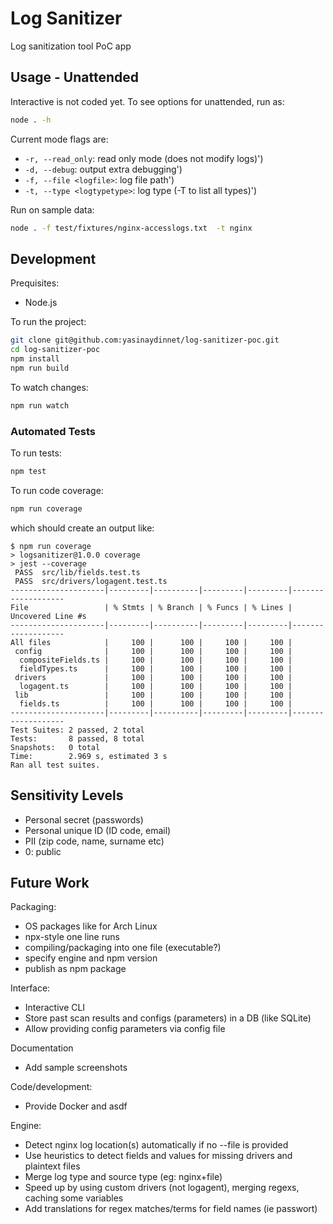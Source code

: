 # Log Sanitizer

Log sanitization tool PoC app

## Usage - Unattended

Interactive is not coded yet. To see options for unattended, run as:
```sh
node . -h
```

Current mode flags are:
- `-r, --read_only`: read only mode (does not modify logs)')
- `-d, --debug`: output extra debugging')
- `-f, --file <logfile>`: log file path')
- `-t, --type <logtypetype>`: log type (-T to list all types)')

Run on sample data:
```sh
node . -f test/fixtures/nginx-accesslogs.txt  -t nginx
```

## Development

Prequisites:
- Node.js

To run the project:
```sh
git clone git@github.com:yasinaydinnet/log-sanitizer-poc.git
cd log-sanitizer-poc
npm install
npm run build
```

To watch changes:
```sh
npm run watch
```

### Automated Tests

To run tests:
```sh
npm test
```

To run code coverage:
```sh
npm run coverage
```
which should create an output like:
```
$ npm run coverage
> logsanitizer@1.0.0 coverage
> jest --coverage
 PASS  src/lib/fields.test.ts
 PASS  src/drivers/logagent.test.ts
---------------------|---------|----------|---------|---------|-------------------
File                 | % Stmts | % Branch | % Funcs | % Lines | Uncovered Line #s 
---------------------|---------|----------|---------|---------|-------------------
All files            |     100 |      100 |     100 |     100 |                   
 config              |     100 |      100 |     100 |     100 |                   
  compositeFields.ts |     100 |      100 |     100 |     100 |                   
  fieldTypes.ts      |     100 |      100 |     100 |     100 |                   
 drivers             |     100 |      100 |     100 |     100 |                   
  logagent.ts        |     100 |      100 |     100 |     100 |                   
 lib                 |     100 |      100 |     100 |     100 |                   
  fields.ts          |     100 |      100 |     100 |     100 |                   
---------------------|---------|----------|---------|---------|-------------------
Test Suites: 2 passed, 2 total
Tests:       8 passed, 8 total
Snapshots:   0 total
Time:        2.969 s, estimated 3 s
Ran all test suites.
```

## Sensitivity Levels
- Personal secret (passwords)
- Personal unique ID (ID code, email)
- PII (zip code, name, surname etc)
- 0: public

## Future Work

Packaging:
- OS packages like for Arch Linux
- npx-style one line runs
- compiling/packaging into one file (executable?)
- specify engine and npm version
- publish as npm package

Interface:
- Interactive CLI
- Store past scan results and configs (parameters) in a DB (like SQLite)
- Allow providing config parameters via config file

Documentation
- Add sample screenshots

Code/development:
- Provide Docker and asdf

Engine:
- Detect nginx log location(s) automatically if no --file is provided
- Use heuristics to detect fields and values for missing drivers and plaintext files
- Merge log type and source type (eg: nginx+file)
- Speed up by using custom drivers (not logagent), merging regexs, caching some variables
- Add translations for regex matches/terms for field names (ie passwort)

